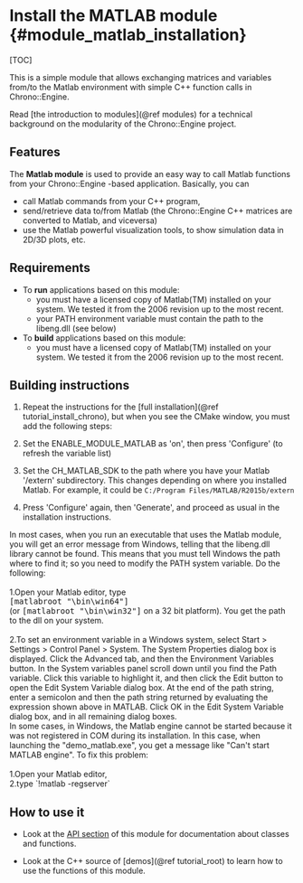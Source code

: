 Install the MATLAB module {#module_matlab_installation}
==========================

[TOC]

This is a simple module that allows exchanging matrices and variables 
from/to the Matlab environment with simple C++ function calls in Chrono::Engine.

Read [the introduction to modules](@ref modules) for a technical 
background on the modularity of the Chrono::Engine project.


## Features

The **Matlab module** is used to provide an easy way to call Matlab 
functions from your Chrono::Engine -based application. Basically, you can 

- call Matlab commands from your C++ program,
- send/retrieve data to/from Matlab (the Chrono::Engine C++ matrices are converted to Matlab, and viceversa)
- use the Matlab powerful visualization tools, to show simulation data in 2D/3D plots, etc.


## Requirements

- To **run** applications based on this module:
	- you must have a licensed copy of Matlab(TM) installed on your system. 
	  We tested it from the 2006 revision up to the most recent.
	- your PATH environment variable must contain the path to the libeng.dll (see below)
- To **build** applications based on this module:
	- you must have a licensed copy of Matlab(TM) installed on your system. 
	  We tested it from the 2006 revision up to the most recent.



## Building instructions

1. Repeat the instructions for the [full installation](@ref tutorial_install_chrono), but when you see 
   the CMake window, you must add the following steps:
  
2. Set the ENABLE_MODULE_MATLAB as 'on', then press 'Configure' (to refresh the variable list)

3. Set the CH_MATLAB_SDK to the path where you have your Matlab '/extern' subdirectory. 
   This changes depending on where you installed Matlab. 
   For example, it could be `C:/Program Files/MATLAB/R2015b/extern`
 
4. Press 'Configure' again, then 'Generate', and proceed as usual in the installation instructions.

<div class="ce-warning">
In most cases, when you run an executable that uses the Matlab module, you will get an 
error message from Windows, telling that the libeng.dll library cannot be found. 
This means that you must tell Windows the path where to 
find it; so you need to modify the PATH system variable. Do the following:
<br><br>
1.Open your Matlab editor, type <br>
  <tt>[matlabroot "\bin\win64"]</tt><br>
  (or <tt>[matlabroot "\bin\win32"]</tt> on a 32 bit platform).
  You get the path to the dll on your system.
<br><br>
2.To set an environment variable in a Windows system, select  
  Start > Settings > Control Panel > System.  
  The System Properties dialog box is displayed. Click the Advanced tab, 
  and then the Environment Variables button. In the System variables panel 
  scroll down until you find the Path variable. 
  Click this variable to highlight it, and then click the Edit button to
  open the Edit System Variable dialog box. At the end of the path string, 
  enter a semicolon and then the path string returned by evaluating the expression shown above in MATLAB. 
  Click OK in the Edit System Variable dialog box, and in all remaining dialog boxes.
</div>

<div class="ce-info">
In some cases, in Windows, the Matlab engine cannot be started 
because it was not registered in COM during its installation. 
In this case, when launching the "demo_matlab.exe", 
you get a message like "Can't start MATLAB engine". 
To fix this problem: <br><br>
1.Open your Matlab editor,  <br>
2.type `!matlab -regserver`
</div>


## How to use it

- Look at the [API section](group__matlab__module.html) of this module for documentation about classes and functions.

- Look at the C++ source of [demos](@ref tutorial_root) to learn how to use the functions of this module.

